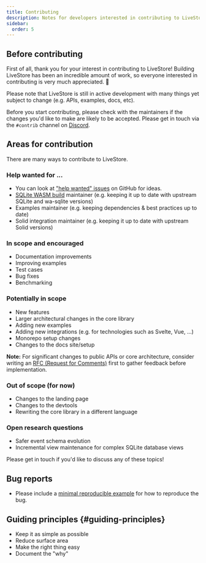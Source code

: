 ```yaml
---
title: Contributing
description: Notes for developers interested in contributing to LiveStore.
sidebar:
  order: 5
---
```


## Before contributing

First of all, thank you for your interest in contributing to LiveStore! Building LiveStore has been an incredible amount of work, so everyone interested in contributing is very much appreciated. 🧡

Please note that LiveStore is still in active development with many things yet subject to change (e.g. APIs, examples, docs, etc).

Before you start contributing, please check with the maintainers if the changes you'd like to make are likely to be accepted. Please get in touch via the `#contrib` channel on [Discord](https://discord.gg/RbMcjUAPd7).

## Areas for contribution

There are many ways to contribute to LiveStore.

### Help wanted for ...

- You can look at ["help wanted" issues](https://github.com/livestorejs/livestore/issues?q=is%3Aissue+is%3Aopen+label%3A%22help+wanted%22) on GitHub for ideas.
- [SQLite WASM build](https://github.com/livestorejs/wa-sqlite) maintainer (e.g. keeping it up to date with upstream SQLite and wa-sqlite versions)
- Examples maintainer (e.g. keeping dependencies & best practices up to date)
- Solid integration maintainer (e.g. keeping it up to date with upstream Solid versions)

### In scope and encouraged

- Documentation improvements
- Improving examples
- Test cases
- Bug fixes
- Benchmarking

### Potentially in scope

- New features
- Larger architectural changes in the core library
- Adding new examples
- Adding new integrations (e.g. for technologies such as Svelte, Vue, ...)
- Monorepo setup changes
- Changes to the docs site/setup

**Note:** For significant changes to public APIs or core architecture, consider writing an [RFC (Request for Comments)](/contributor-docs/rfcs) first to gather feedback before implementation.

### Out of scope (for now)

- Changes to the landing page
- Changes to the devtools
- Rewriting the core library in a different language

### Open research questions

- Safer event schema evolution
- Incremental view maintenance for complex SQLite database views

Please get in touch if you'd like to discuss any of these topics!

## Bug reports

- Please include a [minimal reproducible example](https://stackoverflow.com/help/minimal-reproducible-example) for how to reproduce the bug.

## Guiding principles {#guiding-principles}

- Keep it as simple as possible
- Reduce surface area
- Make the right thing easy
- Document the "why"

